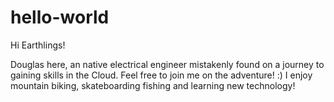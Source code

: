 # hello-world

Hi Earthlings!

Douglas here, an native electrical engineer mistakenly found on a journey to gaining skills in the Cloud. Feel free to join me on the adventure! :) 
I enjoy mountain biking, skateboarding fishing and learning new technology! 
